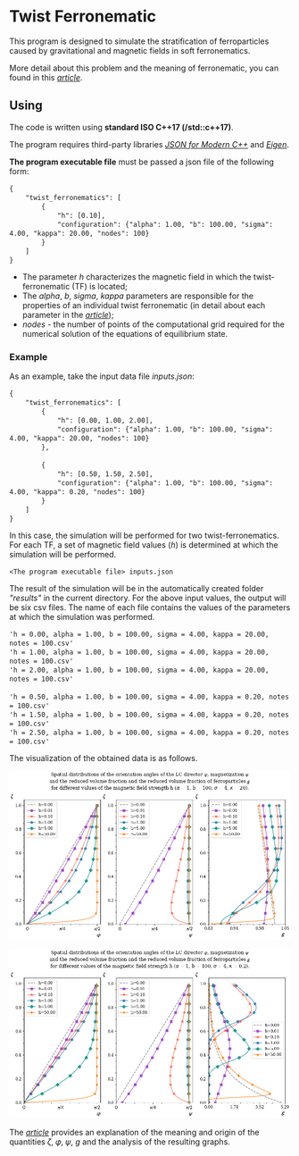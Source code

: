 # Twist Ferronematic

This program is designed to simulate the stratification of ferroparticles caused by gravitational and magnetic fields in soft ferronematics.

More detail about this problem and the meaning of ferronematic, you can found in this [*article*][1].

## Using
The code is written using **standard ISO C++17 (/std::c++17)**.

The program requires third-party libraries [*JSON for Modern C++*][2] and [*Eigen*][3].

**The program executable file** must be passed a json file of the following form:
```
{
    "twist_ferronematics": [
        {
            "h": [0.10],
            "configuration": {"alpha": 1.00, "b": 100.00, "sigma": 4.00, "kappa": 20.00, "nodes": 100}
        }
    ]
}
```
- The parameter *h* characterizes the magnetic field in which the twist-ferronematic (TF) is located;
- The *alpha*, *b*, *sigma*, *kappa* parameters are responsible for the properties of an individual twist ferronematic (in detail about each parameter in the [*article*][1]);<br/>
- *nodes* - the number of points of the computational grid required for the numerical solution of the equations of equilibrium state. 

### Example

As an example, take the input data file *inputs.json*:
```
{
    "twist_ferronematics": [
        {
            "h": [0.00, 1.00, 2.00],
            "configuration": {"alpha": 1.00, "b": 100.00, "sigma": 4.00, "kappa": 20.00, "nodes": 100}
        },

        {
            "h": [0.50, 1.50, 2.50],
            "configuration": {"alpha": 1.00, "b": 100.00, "sigma": 4.00, "kappa": 0.20, "nodes": 100}
        }
    ]
}
```
In this case, the simulation will be performed for two twist-ferronematics. For each TF, a set of magnetic field values (*h*) is determined at which the simulation will be performed.

```
<The program executable file> inputs.json
```

The result of the simulation will be in the automatically created folder *"results"* in the current directory. For the above input values, the output will be six csv files. The name of each file contains the values of the parameters at which the simulation was performed.
```
'h = 0.00, alpha = 1.00, b = 100.00, sigma = 4.00, kappa = 20.00, notes = 100.csv'
'h = 1.00, alpha = 1.00, b = 100.00, sigma = 4.00, kappa = 20.00, notes = 100.csv'
'h = 2.00, alpha = 1.00, b = 100.00, sigma = 4.00, kappa = 20.00, notes = 100.csv'

'h = 0.50, alpha = 1.00, b = 100.00, sigma = 4.00, kappa = 0.20, notes = 100.csv'
'h = 1.50, alpha = 1.00, b = 100.00, sigma = 4.00, kappa = 0.20, notes = 100.csv'
'h = 2.50, alpha = 1.00, b = 100.00, sigma = 4.00, kappa = 0.20, notes = 100.csv'
```
The visualization of the obtained data is as follows.<br/>

![Image alt](image/results.png)

![Image alt](image/results_2.png)


The [*article*][1] provides an explanation of the meaning and origin of the quantities 𝜁, 𝜑, 𝜓, *g* and the analysis of the resulting graphs.


[1]:https://iopscience.iop.org/article/10.1088/1742-6596/1389/1/012058
[2]:https://github.com/nlohmann/json/releases/tag/v3.9.1
[3]: https://eigen.tuxfamily.org/index.php?title=Main_Page